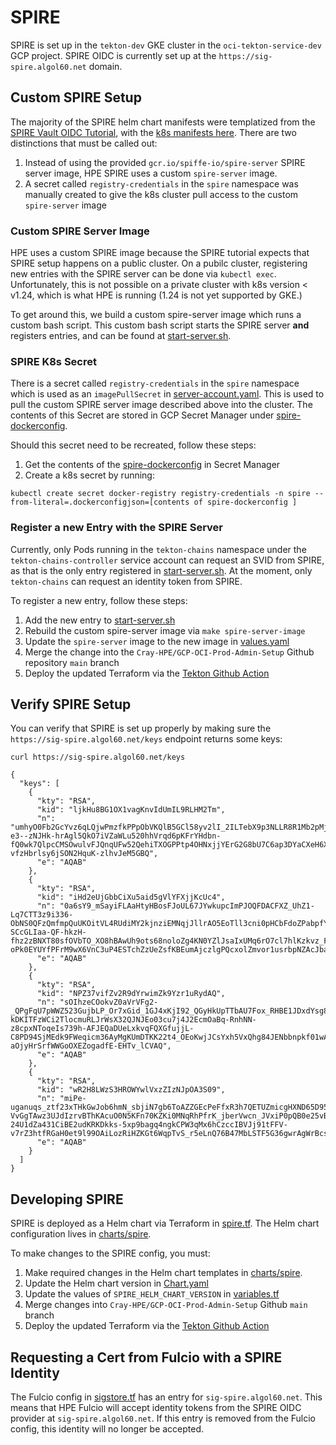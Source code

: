 # SPIRE

SPIRE is set up in the `tekton-dev` GKE cluster in the `oci-tekton-service-dev` GCP project.
SPIRE OIDC is currently set up at the `https://sig-spire.algol60.net` domain.

## Custom SPIRE Setup
The majority of the SPIRE helm chart manifests were templatized from the [SPIRE Vault OIDC Tutorial](https://spiffe.io/docs/latest/keyless/vault/readme/), with the [k8s manifests here](https://github.com/spiffe/spire-tutorials/tree/main/k8s/oidc-vault).
There are two distinctions that must be called out:
1. Instead of using the provided `gcr.io/spiffe-io/spire-server` SPIRE server image, HPE SPIRE uses a custom `spire-server` image.
1. A secret called `registry-credentials` in the `spire` namespace was manually created to give the k8s cluster pull access to the custom `spire-server` image


### Custom SPIRE Server Image

HPE uses a custom SPIRE image because the SPIRE tutorial expects that SPIRE setup happens on a public cluster.
On a pubilc cluster, registering new entries with the SPIRE server can be done via `kubectl exec`.
Unfortunately, this is not possible on a private cluster with k8s version < v1.24, which is what HPE is running (1.24 is not yet supported by GKE.)

To get around this, we build a custom spire-server image which runs a custom bash script.
This custom bash script starts the SPIRE server **and** registers entries, and can be found at [start-server.sh](../config/spire/start-server.sh).

### SPIRE K8s Secret
There is a secret called `registry-credentials` in the `spire` namespace which is used as an `imagePullSecret` in [server-account.yaml](../charts/spire/templates/server-account.yaml). This is used to pull the custom SPIRE server image described above into the cluster. The contents of this Secret are stored in GCP Secret Manager under [spire-dockerconfig](https://console.cloud.google.com/security/secret-manager/secret/spire-dockerconfig/versions?project=oci-tekton-service-dev).

Should this secret need to be recreated, follow these steps:
1. Get the contents of the [spire-dockerconfig](https://console.cloud.google.com/security/secret-manager/secret/spire-dockerconfig/versions?project=oci-tekton-service-dev) in Secret Manager
1. Create a k8s secret by running:

```
kubectl create secret docker-registry registry-credentials -n spire --from-literal=.dockerconfigjson=[contents of spire-dockerconfig ]
```

### Register a new Entry with the SPIRE Server
Currently, only Pods running in the `tekton-chains` namespace under the `tekton-chains-controller` service account can request an SVID from SPIRE, as that is the only entry registered in [start-server.sh](../config/spire/start-server.sh).
At the moment, only `tekton-chains` can request an identity token from SPIRE.

To register a new entry, follow these steps:
1. Add the new entry to [start-server.sh](../config/spire/start-server.sh)
1. Rebuild the custom spire-server image via `make spire-server-image`
1. Update the `spire-server` image to the new image in [values.yaml](../charts/spire/values.yaml)
1. Merge the change into the `Cray-HPE/GCP-OCI-Prod-Admin-Setup` Github repository `main` branch
1. Deploy the updated Terraform via the [Tekton Github Action](https://github.com/Cray-HPE/GCP-OCI-Prod-Admin-Setup/actions/workflows/provision-tekton.yaml)



## Verify SPIRE Setup
You can verify that SPIRE is set up properly by making sure the `https://sig-spire.algol60.net/keys` endpoint returns some keys:

```
curl https://sig-spire.algol60.net/keys

{
  "keys": [
    {
      "kty": "RSA",
      "kid": "ljkHu8BG1OX1vagKnvIdUmIL9RLHM2Tm",
      "n": "umhyO0Fb2GcYvz6qLQjwPmzfkPPpObVKQlB5GCl58yv2lI_2ILTebX9p3NLLR8R1Mb2pMj0LUKscJjwWPdh5Tzi1K-e3--zNJHk-hrAgl5QkO7iVZaWLu520hhVrqd6pKFrYHdbn-fQ0wk7QlpcCMSOwulvFJQnqUFw52QehiTXOGPPtp4OHNxjjYErG2G8bU7C6ap3DYaCXeH6XdZdBZgcDuHBJsf8U_IstPRx7lt3MbnzTetUeTZ4U8grzm42ybsjrwX3saRNK0stysFnxJxZXjOKVbUhIjKw2HrEnC7m1a66_ZO3T6f-vfzHbrlsy6jSON2HquK-zlhvJeM5GBQ",
      "e": "AQAB"
    },
    {
      "kty": "RSA",
      "kid": "iHd2eUjGbbCiXu5aid5gVlYFXjjKcUc4",
      "n": "0a6sY9_mSayiFLAaHtyHBosFJoUL67JYwkupcImPJOQFDACFXZ_UhZ1-Lq7CTT3z9i336-ObNS0QFzQmfmpQuUKOitVL4RUdiMY2kjnziEMNqjJllrAO5EoTll3cni0pHCbFdoZPabpfYKhUfH5ZrPDMKeWTzgVSbigtYU7q6b-SCcGLIaa-QF-hkzH-fhz2zBNXT80sfOVbTO_XO8hBAwUh9ots68noloZg4KN0YZlJsaIxUMq6rO7cl7hlKzkvz_F0H-oPk0EYUYfPFrM9wX6VnC3uP4ESTchZzUeZsfKBEumAjczlgPQcxolZmvor1usrbpNZAcJba7iU_4WB_Q",
      "e": "AQAB"
    },
    {
      "kty": "RSA",
      "kid": "NPZ37vifZv2R9dYrwimZk9Yzr1uRydAQ",
      "n": "sOIhzeCOokvZ0aVrVFg2-_QPgFqU7pWWZ523GujbLP_Or7xGid_1GJ4xKjI92_QGyHkUpTTbAU7Fox_RHBE1JDxdYsg8Tdx6t9g_-kDKITFzWCi2TlocmuRLJrWsX32QJNJEo03cu7j4J2EcmOaBq-RnhNN-z8cpxNToqeIs739h-AFJEQaDUeLxkvqFQXGfujjL-C8PD94SjMEdk9FWeqicm36AyMgKUmDTKK22t4_OEoKwjJCsYxh5VxQhg84JENbbnpkf01wAaP33nwKrmHiPZfcOwSwjCa8nrB7hhPFraSxAB7m-aOjyHrSrfWWGoOXEZogadfE-EHTv_lCVAQ",
      "e": "AQAB"
    },
    {
      "kty": "RSA",
      "kid": "wR2H8LWzS3HROWYwlVxzZIzNJpOA3S09",
      "n": "miPe-uganuqs_ztf23xTHkGwJob6hmN_sbjiN7gb6ToAZZGEcPeFfxR3h7QETUZmicgHXND65D95wjU2WGeuP-VvGgTAwz3UJdIzrvBThKAcuO0N5KFn70KZKi0MNqRhPfrK_jberVwcn_JVxiP0pQB0e25vBTazx2tc1botPpPdkqn4hmX-24U1dZa431CiBE2udKRKDkks-5xp9bagq4ngkCPW3qMx6hCzccIBVJj91tFFV-v7rZ3htfRGaH0et9l99OAiLozRiHZKGt6WqpTvS_r5eLnQ76B47MbLSTF5G36gwrAgWrBcsrcp8h9E_TRBtmaPKIFEZoDfv33OFw",
      "e": "AQAB"
    }
  ]
}
```

## Developing SPIRE

SPIRE is deployed as a Helm chart via Terraform in [spire.tf](../terraform/development/tekton/2-post-installation/spire.tf).
The Helm chart configuration lives in [charts/spire](../charts/spire/).

To make changes to the SPIRE config, you must:
1. Make required changes in the Helm chart templates in [charts/spire](../charts/spire/).
1. Update the Helm chart version in [Chart.yaml](../charts/spire/Chart.yaml)
1. Update the values of `SPIRE_HELM_CHART_VERSION` in [variables.tf](../terraform/development/tekton/2-post-installation/variables.tf)
1. Merge changes into `Cray-HPE/GCP-OCI-Prod-Admin-Setup` Github `main` branch
1. Deploy the updated Terraform via the [Tekton Github Action](https://github.com/Cray-HPE/GCP-OCI-Prod-Admin-Setup/actions/workflows/provision-tekton.yaml)

## Requesting a Cert from Fulcio with a SPIRE Identity
The Fulcio config in [sigstore.tf](../terraform/development/signer/3-sigstore-helm/sigstore.tf) has an entry for `sig-spire.algol60.net`.
This means that HPE Fulcio will accept identity tokens from the SPIRE OIDC provider at `sig-spire.algol60.net`.
If this entry is removed from the Fulcio config, this identity will no longer be accepted.
